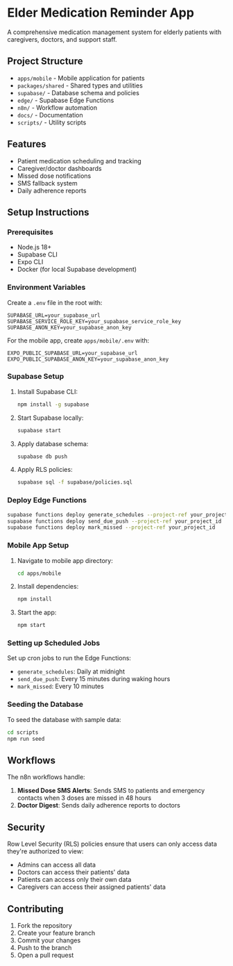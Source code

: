 # Elder Medication Reminder App

A comprehensive medication management system for elderly patients with caregivers, doctors, and support staff.

## Project Structure

- `apps/mobile` - Mobile application for patients
- `packages/shared` - Shared types and utilities
- `supabase/` - Database schema and policies
- `edge/` - Supabase Edge Functions
- `n8n/` - Workflow automation
- `docs/` - Documentation
- `scripts/` - Utility scripts

## Features

- Patient medication scheduling and tracking
- Caregiver/doctor dashboards
- Missed dose notifications
- SMS fallback system
- Daily adherence reports

## Setup Instructions

### Prerequisites

- Node.js 18+
- Supabase CLI
- Expo CLI
- Docker (for local Supabase development)

### Environment Variables

Create a `.env` file in the root with:

```
SUPABASE_URL=your_supabase_url
SUPABASE_SERVICE_ROLE_KEY=your_supabase_service_role_key
SUPABASE_ANON_KEY=your_supabase_anon_key
```

For the mobile app, create `apps/mobile/.env` with:

```
EXPO_PUBLIC_SUPABASE_URL=your_supabase_url
EXPO_PUBLIC_SUPABASE_ANON_KEY=your_supabase_anon_key
```

### Supabase Setup

1. Install Supabase CLI:
   ```bash
   npm install -g supabase
   ```

2. Start Supabase locally:
   ```bash
   supabase start
   ```

3. Apply database schema:
   ```bash
   supabase db push
   ```

4. Apply RLS policies:
   ```bash
   supabase sql -f supabase/policies.sql
   ```

### Deploy Edge Functions

```bash
supabase functions deploy generate_schedules --project-ref your_project_id
supabase functions deploy send_due_push --project-ref your_project_id
supabase functions deploy mark_missed --project-ref your_project_id
```

### Mobile App Setup

1. Navigate to mobile app directory:
   ```bash
   cd apps/mobile
   ```

2. Install dependencies:
   ```bash
   npm install
   ```

3. Start the app:
   ```bash
   npm start
   ```

### Setting up Scheduled Jobs

Set up cron jobs to run the Edge Functions:

- `generate_schedules`: Daily at midnight
- `send_due_push`: Every 15 minutes during waking hours
- `mark_missed`: Every 10 minutes

### Seeding the Database

To seed the database with sample data:

```bash
cd scripts
npm run seed
```

## Workflows

The n8n workflows handle:

1. **Missed Dose SMS Alerts**: Sends SMS to patients and emergency contacts when 3 doses are missed in 48 hours
2. **Doctor Digest**: Sends daily adherence reports to doctors

## Security

Row Level Security (RLS) policies ensure that users can only access data they're authorized to view:

- Admins can access all data
- Doctors can access their patients' data
- Patients can access only their own data
- Caregivers can access their assigned patients' data

## Contributing

1. Fork the repository
2. Create your feature branch
3. Commit your changes
4. Push to the branch
5. Open a pull request